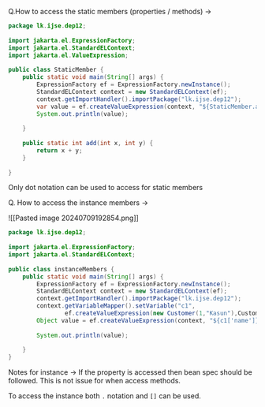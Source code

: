 
Q.How to access the static members (properties / methods) -> 

```java
package lk.ijse.dep12;  
  
import jakarta.el.ExpressionFactory;  
import jakarta.el.StandardELContext;  
import jakarta.el.ValueExpression;  
  
public class StaticMember {  
    public static void main(String[] args) {  
        ExpressionFactory ef = ExpressionFactory.newInstance();  
        StandardELContext context = new StandardELContext(ef);  
        context.getImportHandler().importPackage("lk.ijse.dep12");  
        var value = ef.createValueExpression(context, "${StaticMember.add(10,20)}", int.class).getValue(context);  
        System.out.println(value);  
  
    }  
  
    public static int add(int x, int y) {  
        return x + y;  
    }  
  
}
```


Only dot notation can be used to access for static members


Q. How to access the instance members -> 

![[Pasted image 20240709192854.png]]

```Java
package lk.ijse.dep12;  
  
import jakarta.el.ExpressionFactory;  
import jakarta.el.StandardELContext;  
  
public class instanceMembers {  
    public static void main(String[] args) {  
        ExpressionFactory ef = ExpressionFactory.newInstance();  
        StandardELContext context = new StandardELContext(ef);  
        context.getImportHandler().importPackage("lk.ijse.dep12");  
        context.getVariableMapper().setVariable("c1",  
                ef.createValueExpression(new Customer(1,"Kasun"),Customer.class));  
        Object value = ef.createValueExpression(context, "${c1['name']}", String.class).getValue(context);  
  
        System.out.println(value);  
  
    }  
}
```

Notes for instance  ->
If the property is accessed then bean spec should be followed. This is not issue for when access methods. 

To access the instance both `.` notation and `[]` can be used.


